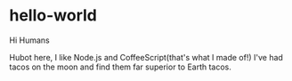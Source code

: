 # hello-world

Hi Humans

Hubot here, I like Node.js and CoffeeScript(that's what I made of!)
I've had tacos on the moon and find them far superior to Earth tacos.
